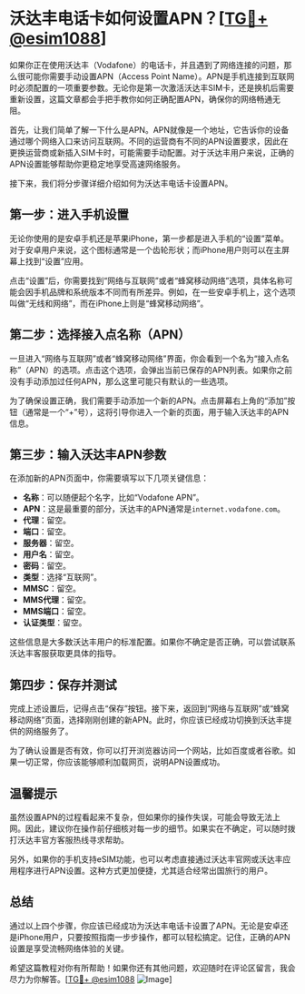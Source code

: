 # 沃达丰电话卡如何设置APN？[[TG💪+ @esim1088](https://t.me/s/esim1088)]

如果你正在使用沃达丰（Vodafone）的电话卡，并且遇到了网络连接的问题，那么很可能你需要手动设置APN（Access Point Name）。APN是手机连接到互联网时必须配置的一项重要参数。无论你是第一次激活沃达丰SIM卡，还是换机后需要重新设置，这篇文章都会手把手教你如何正确配置APN，确保你的网络畅通无阻。

首先，让我们简单了解一下什么是APN。APN就像是一个地址，它告诉你的设备通过哪个网络入口来访问互联网。不同的运营商有不同的APN设置要求，因此在更换运营商或新插入SIM卡时，可能需要手动配置。对于沃达丰用户来说，正确的APN设置能够帮助你更稳定地享受高速网络服务。

接下来，我们将分步骤详细介绍如何为沃达丰电话卡设置APN。

## 第一步：进入手机设置

无论你使用的是安卓手机还是苹果iPhone，第一步都是进入手机的“设置”菜单。对于安卓用户来说，这个图标通常是一个齿轮形状；而iPhone用户则可以在主屏幕上找到“设置”应用。

点击“设置”后，你需要找到“网络与互联网”或者“蜂窝移动网络”选项，具体名称可能会因手机品牌和系统版本不同而有所差异。例如，在一些安卓手机上，这个选项叫做“无线和网络”，而在iPhone上则是“蜂窝移动网络”。

## 第二步：选择接入点名称（APN）

一旦进入“网络与互联网”或者“蜂窝移动网络”界面，你会看到一个名为“接入点名称”（APN）的选项。点击这个选项，会弹出当前已保存的APN列表。如果你之前没有手动添加过任何APN，那么这里可能只有默认的一些选项。

为了确保设置正确，我们需要手动添加一个新的APN。点击屏幕右上角的“添加”按钮（通常是一个“+”号），这将引导你进入一个新的页面，用于输入沃达丰的APN信息。

## 第三步：输入沃达丰APN参数

在添加新的APN页面中，你需要填写以下几项关键信息：

- **名称**：可以随便起个名字，比如“Vodafone APN”。
- **APN**：这是最重要的部分，沃达丰的APN通常是`internet.vodafone.com`。
- **代理**：留空。
- **端口**：留空。
- **服务器**：留空。
- **用户名**：留空。
- **密码**：留空。
- **类型**：选择“互联网”。
- **MMSC**：留空。
- **MMS代理**：留空。
- **MMS端口**：留空。
- **认证类型**：留空。

这些信息是大多数沃达丰用户的标准配置。如果你不确定是否正确，可以尝试联系沃达丰客服获取更具体的指导。

## 第四步：保存并测试

完成上述设置后，记得点击“保存”按钮。接下来，返回到“网络与互联网”或“蜂窝移动网络”页面，选择刚刚创建的新APN。此时，你应该已经成功切换到沃达丰提供的网络服务了。

为了确认设置是否有效，你可以打开浏览器访问一个网站，比如百度或者谷歌。如果一切正常，你应该能够顺利加载网页，说明APN设置成功。

## 温馨提示

虽然设置APN的过程看起来不复杂，但如果你的操作失误，可能会导致无法上网。因此，建议你在操作前仔细核对每一步的细节。如果实在不确定，可以随时拨打沃达丰官方客服热线寻求帮助。

另外，如果你的手机支持eSIM功能，也可以考虑直接通过沃达丰官网或沃达丰应用程序进行APN设置。这种方式更加便捷，尤其适合经常出国旅行的用户。

## 总结

通过以上四个步骤，你应该已经成功为沃达丰电话卡设置了APN。无论是安卓还是iPhone用户，只要按照指南一步步操作，都可以轻松搞定。记住，正确的APN设置是享受流畅网络体验的关键。

希望这篇教程对你有所帮助！如果你还有其他问题，欢迎随时在评论区留言，我会尽力为你解答。[[TG💪+ @esim1088](https://t.me/s/esim1088) ![Image](https://i.postimg.cc/4NQfJmqS/Snipaste-2025-05-13-00-14-12.png)]